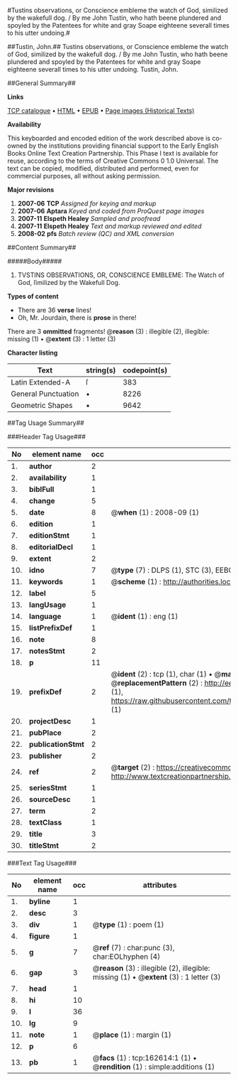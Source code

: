 #Tustins observations, or Conscience embleme the watch of God, similized by the wakefull dog. / By me John Tustin, who hath beene plundered and spoyled by the Patentees for white and gray Soape eighteene severall times to his utter undoing.#

##Tustin, John.##
Tustins observations, or Conscience embleme the watch of God, similized by the wakefull dog. / By me John Tustin, who hath beene plundered and spoyled by the Patentees for white and gray Soape eighteene severall times to his utter undoing.
Tustin, John.

##General Summary##

**Links**

[TCP catalogue](http://www.ota.ox.ac.uk/tcp/)  • 
[HTML](http://tei.it.ox.ac.uk/tcp/Texts-HTML/free/A95/A95388.html)  • 
[EPUB](http://tei.it.ox.ac.uk/tcp/Texts-EPUB/free/A95/A95388.epub) • 
[Page images (Historical Texts)](https://data.historicaltexts.jisc.ac.uk/view?pubId=eebo-99869368e&pageId=eebo-99869368e-162614-1)

**Availability**

This keyboarded and encoded edition of the
	       work described above is co-owned by the institutions
	       providing financial support to the Early English Books
	       Online Text Creation Partnership. This Phase I text is
	       available for reuse, according to the terms of Creative
	       Commons 0 1.0 Universal. The text can be copied,
	       modified, distributed and performed, even for
	       commercial purposes, all without asking permission.

**Major revisions**

1. __2007-06__ __TCP__ *Assigned for keying and markup*
1. __2007-06__ __Aptara__ *Keyed and coded from ProQuest page images*
1. __2007-11__ __Elspeth Healey__ *Sampled and proofread*
1. __2007-11__ __Elspeth Healey__ *Text and markup reviewed and edited*
1. __2008-02__ __pfs__ *Batch review (QC) and XML conversion*

##Content Summary##

#####Body#####

1. TVSTINS OBSERVATIONS,
OR,
CONSCIENCE EMBLEME:
The Watch of God, ſimilized by
the Wakefull Dog.


**Types of content**

  * There are 36 **verse** lines!
  * Oh, Mr. Jourdain, there is **prose** in there!

There are 3 **ommitted** fragments! 
 @__reason__ (3) : illegible (2), illegible: missing (1)  •  @__extent__ (3) : 1 letter (3)

**Character listing**


|Text|string(s)|codepoint(s)|
|---|---|---|
|Latin Extended-A|ſ|383|
|General Punctuation|•|8226|
|Geometric Shapes|▪|9642|

##Tag Usage Summary##

###Header Tag Usage###

|No|element name|occ|attributes|
|---|---|---|---|
|1.|__author__|2||
|2.|__availability__|1||
|3.|__biblFull__|1||
|4.|__change__|5||
|5.|__date__|8| @__when__ (1) : 2008-09 (1)|
|6.|__edition__|1||
|7.|__editionStmt__|1||
|8.|__editorialDecl__|1||
|9.|__extent__|2||
|10.|__idno__|7| @__type__ (7) : DLPS (1), STC (3), EEBO-CITATION (1), PROQUEST (1), VID (1)|
|11.|__keywords__|1| @__scheme__ (1) : http://authorities.loc.gov/ (1)|
|12.|__label__|5||
|13.|__langUsage__|1||
|14.|__language__|1| @__ident__ (1) : eng (1)|
|15.|__listPrefixDef__|1||
|16.|__note__|8||
|17.|__notesStmt__|2||
|18.|__p__|11||
|19.|__prefixDef__|2| @__ident__ (2) : tcp (1), char (1)  •  @__matchPattern__ (2) : ([0-9\-]+):([0-9IVX]+) (1), (.+) (1)  •  @__replacementPattern__ (2) : http://eebo.chadwyck.com/downloadtiff?vid=$1&page=$2 (1), https://raw.githubusercontent.com/textcreationpartnership/Texts/master/tcpchars.xml#$1 (1)|
|20.|__projectDesc__|1||
|21.|__pubPlace__|2||
|22.|__publicationStmt__|2||
|23.|__publisher__|2||
|24.|__ref__|2| @__target__ (2) : https://creativecommons.org/publicdomain/zero/1.0/ (1), http://www.textcreationpartnership.org/docs/. (1)|
|25.|__seriesStmt__|1||
|26.|__sourceDesc__|1||
|27.|__term__|2||
|28.|__textClass__|1||
|29.|__title__|3||
|30.|__titleStmt__|2||


###Text Tag Usage###

|No|element name|occ|attributes|
|---|---|---|---|
|1.|__byline__|1||
|2.|__desc__|3||
|3.|__div__|1| @__type__ (1) : poem (1)|
|4.|__figure__|1||
|5.|__g__|7| @__ref__ (7) : char:punc (3), char:EOLhyphen (4)|
|6.|__gap__|3| @__reason__ (3) : illegible (2), illegible: missing (1)  •  @__extent__ (3) : 1 letter (3)|
|7.|__head__|1||
|8.|__hi__|10||
|9.|__l__|36||
|10.|__lg__|9||
|11.|__note__|1| @__place__ (1) : margin (1)|
|12.|__p__|6||
|13.|__pb__|1| @__facs__ (1) : tcp:162614:1 (1)  •  @__rendition__ (1) : simple:additions (1)|

